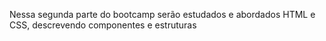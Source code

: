 Nessa segunda parte do bootcamp serão estudados e abordados HTML e CSS, descrevendo componentes e estruturas